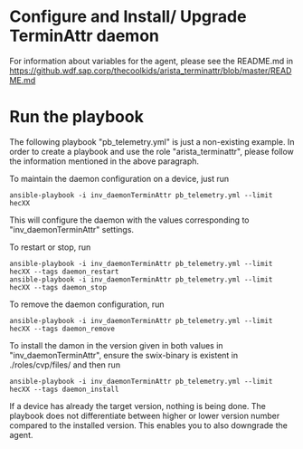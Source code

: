 # Configure and Install/ Upgrade TerminAttr daemon

For information about variables for the agent, please see the README.md in https://github.wdf.sap.corp/thecoolkids/arista_terminattr/blob/master/README.md

# Run the playbook

The following playbook "pb_telemetry.yml" is just a non-existing example. In order to create a playbook and use the role "arista_terminattr", please follow the information mentioned in the above paragraph.

To maintain the daemon configuration on a device, just run

    ansible-playbook -i inv_daemonTerminAttr pb_telemetry.yml --limit hecXX

This will configure the daemon with the values corresponding to "inv_daemonTerminAttr" settings.

To restart or stop, run

    ansible-playbook -i inv_daemonTerminAttr pb_telemetry.yml --limit hecXX --tags daemon_restart
    ansible-playbook -i inv_daemonTerminAttr pb_telemetry.yml --limit hecXX --tags daemon_stop

To remove the daemon configuration, run

    ansible-playbook -i inv_daemonTerminAttr pb_telemetry.yml --limit hecXX --tags daemon_remove

To install the damon in the version given in both values in "inv_daemonTerminAttr", ensure the swix-binary is existent in ./roles/cvp/files/ and then run

    ansible-playbook -i inv_daemonTerminAttr pb_telemetry.yml --limit hecXX --tags daemon_install

If a device has already the target version, nothing is being done. The playbook does not differentiate between higher or lower version number compared to the installed version. This enables you to also downgrade the agent.
